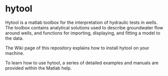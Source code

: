 # hytool
Hytool is a matlab toolbox for the interpretation of hydraulic tests in wells. The toolbox contains analytical solutions used to describe groundwater flow around wells, and functions for importing, displaying, and fitting a model to the data. 

The Wiki page of this repository explains how to install hytool on your machine.

To learn how to use hytool, a series of detailed examples and manuals are provided within the Matlab help. 
